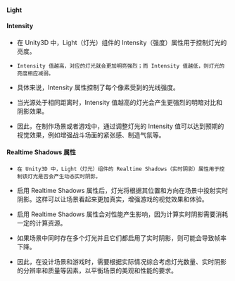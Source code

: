 #### Light

#### Intensity
* 在 Unity3D 中，Light（灯光）组件的 Intensity（强度）属性用于控制灯光的亮度。
* `Intensity 值越高，对应的灯光就会更加明亮强烈；而 Intensity 值越低，则灯光的亮度相应减弱。`


* 具体来说，Intensity 属性控制了每个像素受到的光线强度。
* 当光源处于相同距离时，Intensity 值越高的灯光会产生更强烈的明暗对比和阴影效果。
* 因此，在制作场景或者游戏中，通过调整灯光的 Intensity 值可以达到预期的视觉效果，例如增强战斗场面的紧张感、制造气氛等。

#### Realtime Shadows 属性
* `在 Unity3D 中，Light（灯光）组件的 Realtime Shadows（实时阴影）属性用于控制该灯光是否会产生动态实时阴影。`
* 启用 Realtime Shadows 属性后，灯光将根据其位置和方向在场景中投射实时阴影。这样可以让场景看起来更加真实，增强游戏的视觉效果和体验。

* 启用 Realtime Shadows 属性会对性能产生影响，因为计算实时阴影需要消耗一定的计算资源。
* 如果场景中同时存在多个灯光并且它们都启用了实时阴影，则可能会导致帧率下降。
* 因此，在设计场景和游戏时，需要根据实际情况综合考虑灯光数量、实时阴影的分辨率和质量等因素，以平衡场景的美观和性能的要求。







